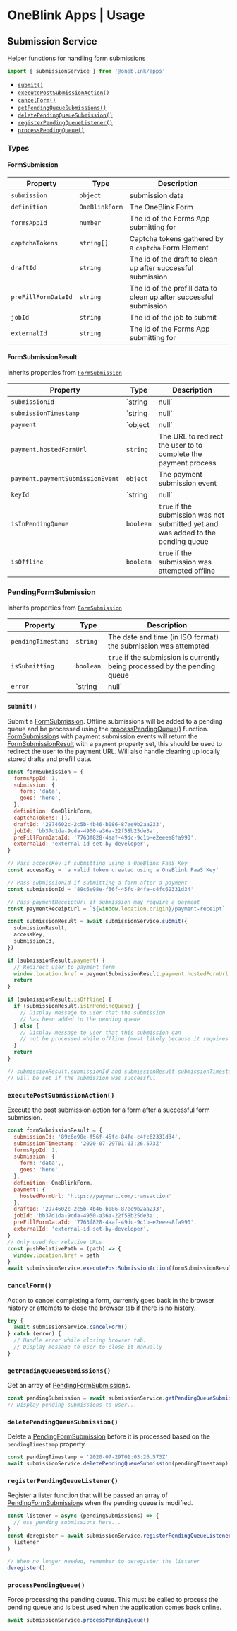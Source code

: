 # OneBlink Apps | Usage

## Submission Service

Helper functions for handling form submissions

```js
import { submissionService } from '@oneblink/apps'
```

- [`submit()`](#submit)
- [`executePostSubmissionAction()`](#executepostsubmissionaction)
- [`cancelForm()`](#cancelForm)
- [`getPendingQueueSubmissions()`](#getpendingqueuesubmissions)
- [`deletePendingQueueSubmission()`](#deletependingqueuesubmission)
- [`registerPendingQueueListener()`](#registerpendingqueuelistener)
- [`processPendingQueue()`](#processpendingqueue)

### Types

#### FormSubmission

| Property            | Type           | Description                                                        |
| ------------------- | -------------- | ------------------------------------------------------------------ |
| `submission`        | `object`       | submission data                                                    |
| `definition`        | `OneBlinkForm` | The OneBlink Form                                                  |
| `formsAppId`        | `number`       | The id of the Forms App submitting for                             |
| `captchaTokens`     | `string[]`     | Captcha tokens gathered by a `captcha` Form Element                |
| `draftId`           | `string`       | The id of the draft to clean up after successful submission        |
| `preFillFormDataId` | `string`       | The id of the prefill data to clean up after successful submission |
| `jobId`             | `string`       | The id of the job to submit                                        |
| `externalId`        | `string`       | The id of the Forms App submitting for                             |

#### FormSubmissionResult

Inherits properties from [`FormSubmission`](#formsubmission)

| Property                         | Type            | Description                                                                       |
| -------------------------------- | --------------- | --------------------------------------------------------------------------------- |
| `submissionId`                   | `string | null` | `null` if the form submission was unsuccessful                                    |
| `submissionTimestamp`            | `string | null` | `null` if the form submission was unsuccessful                                    |
| `payment`                        | `object | null` | `null` if the form submission does not require a payment                          |
| `payment.hostedFormUrl`          | `string`        | The URL to redirect the user to to complete the payment process                   |
| `payment.paymentSubmissionEvent` | `object`        | The payment submission event                                                      |
| `keyId`                          | `string | null` | The id of the FaaS key passed in to [`submit()`](#submit)                         |
| `isInPendingQueue`               | `boolean`       | `true` if the submission was not submitted yet and was added to the pending queue |
| `isOffline`                      | `boolean`       | `true` if the submission was attempted offline                                    |

### PendingFormSubmission

Inherits properties from [`FormSubmission`](#formsubmission)

| Property           | Type            | Description                                                                                        |
| ------------------ | --------------- | -------------------------------------------------------------------------------------------------- |
| `pendingTimestamp` | `string`        | The date and time (in ISO format) the submission was attempted                                     |
| `isSubmitting`     | `boolean`       | `true` if the submission is currently being processed by the pending queue                         |
| `error`            | `string | null` | An error message that might be set while attempting to process the submission in the pending queue |

### `submit()`

Submit a [FormSubmission](#formsubmission). Offline submissions will be added to a pending queue and be processed using the [processPendingQueue()](#processpendingqueue) function. [FormSubmission](#formsubmission)s with payment submission events will return the [FormSubmissionResult](#formsubmissionresult) with a `payment` property set, this should be used to redirect the user to the payment URL. Will also handle cleaning up locally stored drafts and prefill data.

```js
const formSubmission = {
  formsAppId: 1,
  submission: {
    form: 'data',
    goes: 'here',
  },
  definition: OneBlinkForm,
  captchaTokens: [],
  draftId: '2974602c-2c5b-4b46-b086-87ee9b2aa233',
  jobId: 'bb37d1da-9cda-4950-a36a-22f58b25de3a',
  preFillFormDataId: '7763f828-4aaf-49dc-9c1b-e2eeea8fa990',
  externalId: 'external-id-set-by-developer',
}

// Pass accessKey if submitting using a OneBlink FaaS Key
const accessKey = 'a valid token created using a OneBlink FaaS Key'

// Pass submissionId if submitting a form after a payment
const submissionId = '89c6e98e-f56f-45fc-84fe-c4fc62331d34'

// Pass paymentReceiptUrl if submission may require a payment
const paymentReceiptUrl = `${window.location.origin}/payment-receipt`

const submissionResult = await submissionService.submit({
  submissionResult,
  accessKey,
  submissionId,
})

if (submissionResult.payment) {
  // Redirect user to payment form
  window.location.href = paymentSubmissionResult.payment.hostedFormUrl
  return
}

if (submissionResult.isOffline) {
  if (submissionResult.isInPendingQueue) {
    // Display message to user that the submission
    // has been added to the pending queue
  } else {
    // Display message to user that this submission can
    // not be processed while offline (most likely because it requires a payment)
  }
  return
}

// submissionResult.submissionId and submissionResult.submissionTimestamp
// will be set if the submission was successful
```

### `executePostSubmissionAction()`

Execute the post submission action for a form after a successful form submission.

```js
const formSubmissionResult = {
  submissionId: '89c6e98e-f56f-45fc-84fe-c4fc62331d34',
  submissionTimestamp: '2020-07-29T01:03:26.573Z'
  formsAppId: 1,
  submission: {
    form: 'data',,
    goes: 'here'
  },
  definition: OneBlinkForm,
  payment: {
    hostedFormUrl: 'https://payment.com/transaction'
  },
  draftId: '2974602c-2c5b-4b46-b086-87ee9b2aa233',
  jobId: 'bb37d1da-9cda-4950-a36a-22f58b25de3a',
  preFillFormDataId: '7763f828-4aaf-49dc-9c1b-e2eeea8fa990',
  externalId: 'external-id-set-by-developer',
}
// Only used for relative URLs
const pushRelativePath = (path) => {
  window.location.href = path
}
await submissionService.executePostSubmissionAction(formSubmissionResult, pushRelativePath)
```

### `cancelForm()`

Action to cancel completing a form, currently goes back in the browser history or attempts to close the browser tab if there is no history.

```js
try {
  await submissionService.cancelForm()
} catch (error) {
  // Handle error while closing browser tab.
  // Display message to user to close it manually
}
```

### `getPendingQueueSubmissions()`

Get an array of [PendingFormSubmission](#pendingformsubmission)s.

```js
const pendingSubmission = await submissionService.getPendingQueueSubmissions()
// Display pending submissions to user...
```

### `deletePendingQueueSubmission()`

Delete a [PendingFormSubmission](#pendingformsubmission) before it is processed based on the `pendingTimestamp` property.

```js
const pendingTimestamp = '2020-07-29T01:03:26.573Z'
await submissionService.deletePendingQueueSubmission(pendingTimestamp)
```

### `registerPendingQueueListener()`

Register a lister function that will be passed an array of [PendingFormSubmission](#pendingformsubmission)s when the pending queue is modified.

```js
const listener = async (pendingSubmissions) => {
  // use pending submissions here...
}
const deregister = await submissionService.registerPendingQueueListener(
  listener
)

// When no longer needed, remember to deregister the listener
deregister()
```

### `processPendingQueue()`

Force processing the pending queue. This must be called to process the pending queue and is best used when the application comes back online.

```js
await submissionService.processPendingQueue()
```
